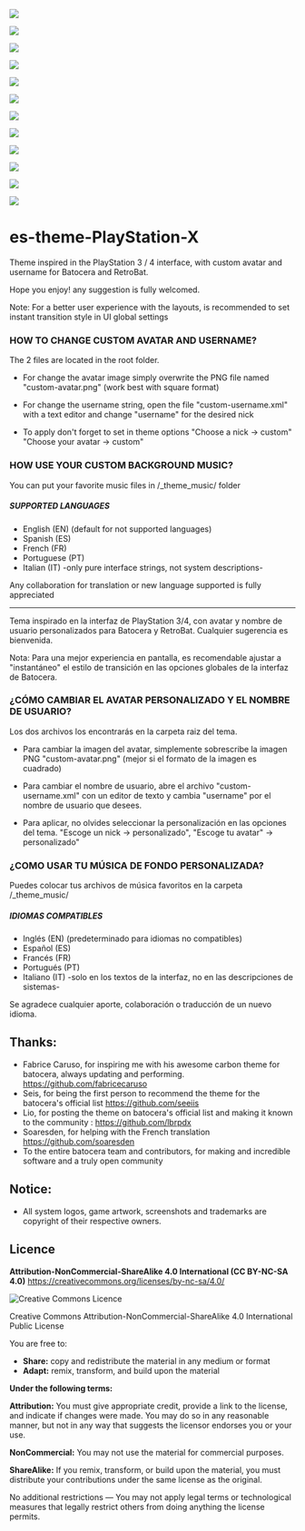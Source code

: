 ![](https://es-theme-playstation-x.tocapixels.com/img/captura-0.jpg)

![](https://es-theme-playstation-x.tocapixels.com/img/captura-0-1.jpg)

![](https://es-theme-playstation-x.tocapixels.com/img/captura03.jpg)

![](https://es-theme-playstation-x.tocapixels.com/img/captura-grid.jpg)

![](https://es-theme-playstation-x.tocapixels.com/img/captura-boxes.jpg)

![](https://es-theme-playstation-x.tocapixels.com/img/captura02.jpg)

![](https://es-theme-playstation-x.tocapixels.com/img/captura2-2.jpg)

![](https://es-theme-playstation-x.tocapixels.com/img/captura06.jpg)

![](https://es-theme-playstation-x.tocapixels.com/img/captura07.jpg)

![](https://es-theme-playstation-x.tocapixels.com/img/captura-sinclair.jpg)

![](https://es-theme-playstation-x.tocapixels.com/img/captura-splash-2.jpg)

[![](https://es-theme-playstation-x.tocapixels.com/img/captura-video-youtube.jpg)](https://www.youtube.com/watch?v=__sD-l169C4)


# es-theme-PlayStation-X
Theme inspired in the PlayStation 3 / 4 interface, with custom avatar and username for Batocera and RetroBat. 

Hope you enjoy! any suggestion is fully welcomed.

Note: For a better user experience with the layouts, is recommended to set instant transition style in UI global settings

### HOW TO CHANGE CUSTOM AVATAR AND USERNAME?

The 2 files are located in the root folder.

- For change the avatar image simply overwrite the PNG file named "custom-avatar.png" (work best with square format)

- For change the username string, open the file "custom-username.xml" with a text editor and change "username" for the desired nick

- To apply don't forget to set in theme options "Choose a nick -> custom" "Choose your avatar -> custom"


### HOW USE YOUR CUSTOM BACKGROUND MUSIC?

You can put your favorite music files in /_theme_music/ folder



##### SUPPORTED LANGUAGES

- English (EN) (default for not supported languages)
- Spanish (ES)
- French (FR)
- Portuguese (PT)
- Italian (IT) -only pure interface strings, not system descriptions-

Any collaboration for translation or new language supported is fully appreciated




------------------------------------------------------------------------------------------



Tema inspirado en la interfaz de PlayStation 3/4, con avatar y nombre de usuario personalizados para Batocera y RetroBat. Cualquier sugerencia es bienvenida.

Nota: Para una mejor experiencia en pantalla, es recomendable ajustar a "instantáneo" el estilo de transición en las opciones globales de la interfaz de Batocera.



### ¿CÓMO CAMBIAR EL AVATAR PERSONALIZADO Y EL NOMBRE DE USUARIO?

Los dos archivos los encontrarás en la carpeta raiz del tema.

- Para cambiar la imagen del avatar, simplemente sobrescribe la imagen PNG "custom-avatar.png" (mejor si el formato de la imagen es cuadrado)

- Para cambiar el nombre de usuario, abre el archivo "custom-username.xml" con un editor de texto y cambia "username" por el nombre de usuario que desees.

- Para aplicar, no olvides seleccionar la personalización en las opciones del tema. "Escoge un nick -> personalizado", "Escoge tu avatar" -> personalizado"



### ¿COMO USAR TU MÚSICA DE FONDO PERSONALIZADA?

Puedes colocar tus archivos de música favoritos en la carpeta /_theme_music/



##### IDIOMAS COMPATIBLES

- Inglés (EN) (predeterminado para idiomas no compatibles)
- Español (ES)
- Francés (FR)
- Portugués (PT)
- Italiano (IT) -solo en los textos de la interfaz, no en las descripciones de sistemas-

Se agradece cualquier aporte, colaboración o traducción de un nuevo idioma.





Thanks:
-------
- Fabrice Caruso, for inspiring me with his awesome carbon theme for batocera, always updating and performing. https://github.com/fabricecaruso
- Seis, for being the first person to recommend the theme for the batocera's official list https://github.com/seeiis
- Lio, for posting the theme on batocera's official list and making it known to the community : https://github.com/lbrpdx
- Soaresden, for helping with the French translation https://github.com/soaresden
- To the entire batocera team and contributors, for making and incredible software and a truly open community


Notice:
-------
- All system logos, game artwork, screenshots and trademarks are copyright of their respective owners. 


Licence
-------
**Attribution-NonCommercial-ShareAlike 4.0 International (CC BY-NC-SA 4.0)**
https://creativecommons.org/licenses/by-nc-sa/4.0/

![Creative Commons Licence](https://i.creativecommons.org/l/by-nc-sa/4.0/88x31.png "Creative Commons Licence")

Creative Commons Attribution-NonCommercial-ShareAlike 4.0 International Public License

You are free to:

- **Share:** copy and redistribute the material in any medium or format
- **Adapt:** remix, transform, and build upon the material

**Under the following terms:**

**Attribution:** You must give appropriate credit, provide a link to the license, and indicate if
changes were made. You may do so in any reasonable manner, but not in any way that suggests the
licensor endorses you or your use.

**NonCommercial:** You may not use the material for commercial purposes.

**ShareAlike:** If you remix, transform, or build upon the material, you must distribute your
contributions under the same license as the original.

No additional restrictions — You may not apply legal terms or technological measures that legally
restrict others from doing anything the license permits.

